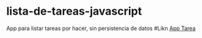 # lista-de-tareas-javascript
App para listar tareas por hacer, sin persistencia de datos
#Likn
[App Tarea](https://nanrehernan.github.io/lista-de-tareas-javascript/)
